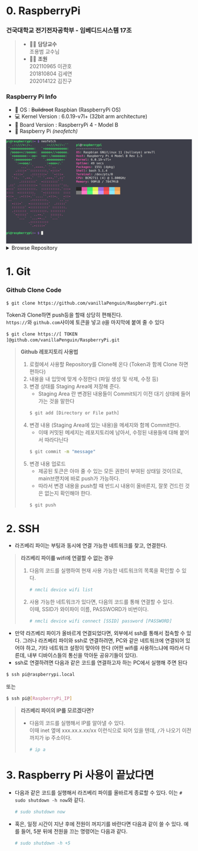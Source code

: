# 0. RaspberryPi
### 건국대학교 전기전자공학부 - 임베디드시스템 17조
> * 🧑‍🏫 **담당교수**  
>   조용범 교수님
> * 👨‍💻 **조원**  
>   202110965 이관호  
>   201810804 김세연  
>   202014122 김진구

### Raspberry Pi Info
- 🔭 OS : ~~Buildroot~~ Raspbian (RaspberryPi OS)  
- 💻 Kernel Version : 6.0.19-v7l+ (32bit arm architecture)  
- 🌱 Board Version : RaspberryPi 4 - Model B    
- 🍓 Raspberry Pi *(neofetch)*  
<div align="center">
<img src=".readme-images/neofetch.png">
</div>

<details>
  <summary>
   Browse Repository
  </summary>
  <!DOCTYPE html>
<html>
<head>
 <meta http-equiv="Content-Type" content="text/html; charset=UTF-8">
 <meta name="Author" content="Made by 'tree'">
 <meta name="GENERATOR" content="$Version: $ tree v2.0.2 (c) 1996 - 2022 by Steve Baker, Thomas Moore, Francesc Rocher, Florian Sesser, Kyosuke Tokoro $">
</head>
<body>
	<h1>Directory Tree</h1><p>
	<a href=".">.</a><br>
	├── <a href="./BeginnersGuide-4thEd-Eng_v2.pdf">BeginnersGuide-4thEd-Eng_v2.pdf</a><br>
	├── <a href="./Memo/">Memo</a><br>
	│   └── <a href="./Memo/README.md">README.md</a><br>
	├── <a href="./README.md">README.md</a><br>
	├── <a href="./SourceCode/">SourceCode</a><br>
	│   ├── <a href="./SourceCode/CMakeLists.txt">CMakeLists.txt</a><br>
	│   ├── <a href="./SourceCode/Makefile">Makefile</a><br>
	│   ├── <a href="./SourceCode/README.md">README.md</a><br>
	│   ├── <a href="./SourceCode/week07/">week07</a><br>
	│   │   ├── <a href="./SourceCode/week07/button_mmap">button_mmap</a><br>
	│   │   ├── <a href="./SourceCode/week07/button_mmap.c">button_mmap.c</a><br>
	│   │   ├── <a href="./SourceCode/week07/keyboard_mmap">keyboard_mmap</a><br>
	│   │   ├── <a href="./SourceCode/week07/keyboard_mmap.c">keyboard_mmap.c</a><br>
	│   │   ├── <a href="./SourceCode/week07/led_mmap">led_mmap</a><br>
	│   │   └── <a href="./SourceCode/week07/led_mmap.c">led_mmap.c</a><br>
	│   ├── <a href="./SourceCode/week10/">week10</a><br>
	│   │   ├── <a href="./SourceCode/week10/Makefile">Makefile</a><br>
	│   │   ├── <a href="./SourceCode/week10/modules.order">modules.order</a><br>
	│   │   ├── <a href="./SourceCode/week10/Module.symvers">Module.symvers</a><br>
	│   │   ├── <a href="./SourceCode/week10/seg_driver.c">seg_driver.c</a><br>
	│   │   ├── <a href="./SourceCode/week10/seg_driver.ko">seg_driver.ko</a><br>
	│   │   ├── <a href="./SourceCode/week10/seg_driver.mod">seg_driver.mod</a><br>
	│   │   ├── <a href="./SourceCode/week10/seg_driver.mod.c">seg_driver.mod.c</a><br>
	│   │   ├── <a href="./SourceCode/week10/seg_driver.mod.o">seg_driver.mod.o</a><br>
	│   │   ├── <a href="./SourceCode/week10/seg_driver.o">seg_driver.o</a><br>
	│   │   ├── <a href="./SourceCode/week10/seg_example">seg_example</a><br>
	│   │   ├── <a href="./SourceCode/week10/seg_example2">seg_example2</a><br>
	│   │   ├── <a href="./SourceCode/week10/seg_example2.c">seg_example2.c</a><br>
	│   │   ├── <a href="./SourceCode/week10/seg_example.c">seg_example.c</a><br>
	│   │   ├── <a href="./SourceCode/week10/temp/">temp</a><br>
	│   │   │   └── <a href="./SourceCode/week10/temp/Makefile">Makefile</a><br>
	│   │   └── <a href="./SourceCode/week10/test.png">test.png</a><br>
	│   └── <a href="./SourceCode/week11/">week11</a><br>
	│   &nbsp;&nbsp;&nbsp; ├── <a href="./SourceCode/week11/camera_example/">camera_example</a><br>
	│   &nbsp;&nbsp;&nbsp; │   └── <a href="./SourceCode/week11/camera_example/camera_example.cpp">camera_example.cpp</a><br>
	│   &nbsp;&nbsp;&nbsp; └── <a href="./SourceCode/week11/opencv_example/">opencv_example</a><br>
	│   &nbsp;&nbsp;&nbsp; &nbsp;&nbsp;&nbsp; ├── <a href="./SourceCode/week11/opencv_example/gray_example">gray_example</a><br>
	│   &nbsp;&nbsp;&nbsp; &nbsp;&nbsp;&nbsp; ├── <a href="./SourceCode/week11/opencv_example/gray_example.cpp">gray_example.cpp</a><br>
	│   &nbsp;&nbsp;&nbsp; &nbsp;&nbsp;&nbsp; ├── <a href="./SourceCode/week11/opencv_example/gray_image.bmp">gray_image.bmp</a><br>
	│   &nbsp;&nbsp;&nbsp; &nbsp;&nbsp;&nbsp; ├── <a href="./SourceCode/week11/opencv_example/install_cv4.5.1_rasbian.sh">install_cv4.5.1_rasbian.sh</a><br>
	│   &nbsp;&nbsp;&nbsp; &nbsp;&nbsp;&nbsp; ├── <a href="./SourceCode/week11/opencv_example/Lenna.png">Lenna.png</a><br>
	│   &nbsp;&nbsp;&nbsp; &nbsp;&nbsp;&nbsp; └── <a href="./SourceCode/week11/opencv_example/sample_image.bmp">sample_image.bmp</a><br>
	├── <a href="./test.txt">test.txt</a><br>
	└── <a href="./tree.html">tree.html</a><br>
<br><br><p>

8 directories, 36 files

</p>
	<hr>
	<p class="VERSION">
		 tree v2.0.2 © 1996 - 2022 by Steve Baker and Thomas Moore <br>
		 HTML output hacked and copyleft © 1998 by Francesc Rocher <br>
		 JSON output hacked and copyleft © 2014 by Florian Sesser <br>
		 Charsets / OS/2 support © 2001 by Kyosuke Tokoro
	</p>
</body>
</html>
</details>


# 1. Git

### Github Clone Code
```
$ git clone https://github.com/vanillaPenguin/RaspberryPi.git
```
Token과 Clone하면 push등을 할때 상당히 편해진다.  
`https://`와 `github.com`사이에 토큰을 넣고 `@`을 마지막에 붙여 줄 수 있다
```
$ git clone https://[ TOKEN ]@github.com/vanillaPenguin/RaspberryPi.git
```
> **Github 레포지토리 사용법**
> 1. 로컬에서 사용할 Repository를 Clone해 온다 (Token과 함께 Clone 하면 편하다)
> 2. 내용을 내 입맛에 맞게 수정한다 (파일 생성 및 삭제, 수정 등)
> 3. 변경 상태를 Staging Area에 저장해 준다.
>    * Staging Area 란 변경된 내용들이 Commit되기 이전 대기 상태에 들어가는 것을 말한다
>    ```bash
>    $ git add [Directory or File path]
>    ```
> 4. 변경 내용 (Staging Area에 있는 내용)을 메세지와 함께 Commit한다.
>     * 이때 커밋된 메세지는 레포지토리에 남아서, 수정된 내용들에 대해 붙어서 따라다닌다
>    ```bash
>    $ git commit -m "message"
>    ```
> 5. 변경 내용 업로드
>    * 제공된 토큰은 아마 줄 수 있는 모든 권한이 부여된 상태일 것이므로, main브랜치에 바로 push가 가능하다.
>    * 따라서 변경 내용을 push할 때 반드시 내용이 올바른지, 잘못 건드린 것은 없는지 확인해야 한다.
>    ```bash
>    $ git push
>    ```
>    

# 2. SSH
* 라즈베리 파이는 부팅과 동시에 연결 가능한 네트워크를 찾고, 연결한다.
> **라즈베리 파이를 wifi에 연결할 수 없는 경우**
> 1. 다음의 코드를 실행하여 현재 사용 가능한 네트워크의 목록을 확인할 수 있다.
>    ```bash
>    # nmcli device wifi list
>    ```
> 2. 사용 가능한 네트워크가 있다면, 다음의 코드를 통해 연결할 수 있다.  
>    이때, SSID가 와이파이 이름, PASSWORD가 비번이다.
>    ```bash
>    # nmcli device wifi connect [SSID] password [PASSWORD]
>    ```
>    
* 만약 라즈베리 파이가 올바르게 연결되었다면, 외부에서 ssh를 통해서 접속할 수 있다.
그러나 라즈베리 파이와 ssh로 연결하려면, PC와 같은 네트워크에 연결되어 있어야 하고, 기타 네트워크 설정이 맞아야 한다 (어떤 wifi를 사용하느냐에 따라서 다른데, 내부 디바이스들의 통신을 막아둔 공유기들이 있다).
* ssh로 연결하려면 다음과 같은 코드를 연결하고자 하는 PC에서 실행해 주면 된다
```bash
$ ssh pi@raspberrypi.local
```
또는
```bash
$ ssh pi@[RaspberryPi_IP]
```
> **라즈베리 파이의 IP를 모르겠다면?**
> * 다음의 코드를 실행해서 IP를 알아낼 수 있다.  
>   이때 inet 옆에 xxx.xx.x.xx/xx 이런식으로 되어 있을 텐데, `/`가 나오기 이전까지가 ip 주소이다.
>    ```bash
>    # ip a
>    ```
>    

# 3. Raspberry Pi 사용이 끝났다면
* 다음과 같은 코드를 실행해서 라즈베리 파이를 올바르게 종료할 수 있다.
  이는 `# sudo shutdown -h now`와 같다.
  ```bash
  # sudo shutdown now
  ```  
* 혹은, 일정 시간이 지난 후에 전원이 꺼지기를 바란다면 다음과 같이 쓸 수 있다. 예를 들어, 5분 뒤에 전원을 끄는 명령어는 다음과 같다.
  ```bash
  # sudo shutdown -h +5
  ```
